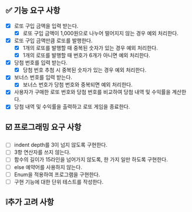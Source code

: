 ## ✅ 기능 요구 사항

-[X] 로또 구입 금액을 입력 받는다.
    -[X] 로또 구입 금액이 1,000원으로 나누어 떨어지지 않는 경우 예외 처리한다.
-[X] 로또 구입 금액만큼 로또를 발행한다.
    -[X] 1개의 로또를 발행할 때 중복된 숫자가 있는 경우 예외 처리한다.
    -[X] 1개의 로또를 발행할 때 번호가 6개가 아니면 예외 처리한다.
-[X] 당첨 번호를 입력 받는다.
    -[X] 당첨 번호 추첨 시 중복된 숫자가 있는 경우 예외 처리한다.
-[X] 보너스 번호를 입력 받는다.
    -[X] 보너스 번호가 당첨 번호와 중복되면 예외 처리한다.
-[X] 사용자가 구매한 로또 번호와 당첨 번호를 비교하여 당첨 내역 및 수익률을 계산한다.
-[X] 당첨 내역 및 수익률을 출력하고 로또 게임을 종료한다.

## ☑️ 프로그래밍 요구 사항

-[ ] indent depth를 3이 넘지 않도록 구현한다.
-[ ] 3항 연산자를 쓰지 않는다.
-[ ] 함수의 길이가 15라인을 넘어가지 않도록, 한 가지 일만 하도록 구현한다.
-[ ] else 예약어를 사용하지 않는다.
-[ ] Enum을 적용하여 프로그램을 구현한다.
-[ ] 구현 기능에 대한 단위 테스트를 작성한다.

## ❕추가 고려 사항
